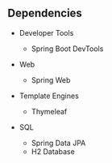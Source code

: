 ## Dependencies
- Developer Tools
    - Spring Boot DevTools
    
- Web
    - Spring Web
    
- Template Engines
    - Thymeleaf
    
- SQL
    - Spring Data JPA
    - H2 Database